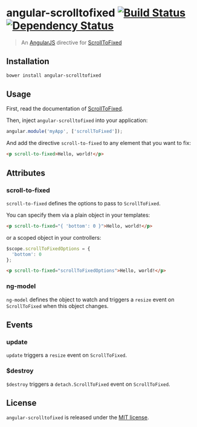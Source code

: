 # angular-scrolltofixed [![Build Status](https://travis-ci.org/xavierdutreilh/angular-scrolltofixed.svg?branch=master)](https://travis-ci.org/xavierdutreilh/angular-scrolltofixed) [![Dependency Status](https://gemnasium.com/badges/github.com/xavierdutreilh/angular-scrolltofixed.svg)](https://gemnasium.com/github.com/xavierdutreilh/angular-scrolltofixed)

> An [AngularJS](https://angularjs.org/) directive for [ScrollToFixed](https://github.com/bigspotteddog/ScrollToFixed)

## Installation

```bash
bower install angular-scrolltofixed
```

## Usage

First, read the documentation of [ScrollToFixed](https://github.com/bigspotteddog/ScrollToFixed).

Then, inject `angular-scrolltofixed` into your application:

```javascript
angular.module('myApp', ['scrollToFixed']);
```

And add the directive `scroll-to-fixed` to any element that you want to fix:

```html
<p scroll-to-fixed>Hello, world!</p>
```

## Attributes

### scroll-to-fixed

`scroll-to-fixed` defines the options to pass to `ScrollToFixed`.

You can specify them via a plain object in your templates:

```html
<p scroll-to-fixed="{ 'bottom': 0 }">Hello, world!</p>
```

or a scoped object in your controllers:

```javascript
$scope.scrollToFixedOptions = {
  'bottom': 0
};
```

```html
<p scroll-to-fixed="scrollToFixedOptions">Hello, world!</p>
 ```

### ng-model

`ng-model` defines the object to watch and triggers a `resize` event on `ScrollToFixed` when this object changes.

## Events

### update

`update` triggers a `resize` event on `ScrollToFixed`.

### $destroy

`$destroy` triggers a `detach.ScrollToFixed` event on `ScrollToFixed`.

## License

`angular-scrolltofixed` is released under the [MIT license](http://en.wikipedia.org/wiki/MIT_License).
